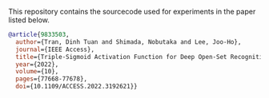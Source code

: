 This repository contains the sourcecode used for experiments in the paper listed below.

```bibtex
@article{9833503,
  author={Tran, Dinh Tuan and Shimada, Nobutaka and Lee, Joo-Ho},
  journal={IEEE Access}, 
  title={Triple-Sigmoid Activation Function for Deep Open-Set Recognition}, 
  year={2022},
  volume={10},
  pages={77668-77678},
  doi={10.1109/ACCESS.2022.3192621}}
```
